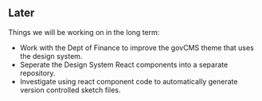## Later

Things we will be working on in the long term:

- Work with the Dept of Finance to improve the govCMS theme that uses the design system.
- Seperate the Design System React components into a separate repository.
- Investigate using react component code to automatically generate version controlled sketch files.
